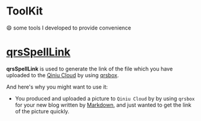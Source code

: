 # ToolKit
​:smile: some tools I developed to provide convenience

# [qrsSpellLink](https://github.com/BitterPotato/ToolKit/issues/1)
**qrsSpellLink** is used to generate the link of the file which you have uploaded to the [Qiniu Cloud](https://www.qiniu.com) by using [qrsbox](https://developer.qiniu.com/kodo/tools/qrsbox).

And here's why you might want to use it:
* You produced and uploaded a picture to `Qiniu Cloud` by by using `qrsbox` for your new blog written by [Markdown](https://zh.wikipedia.org/zh-cn/Markdown), and just wanted to get the link of the picture quickly.